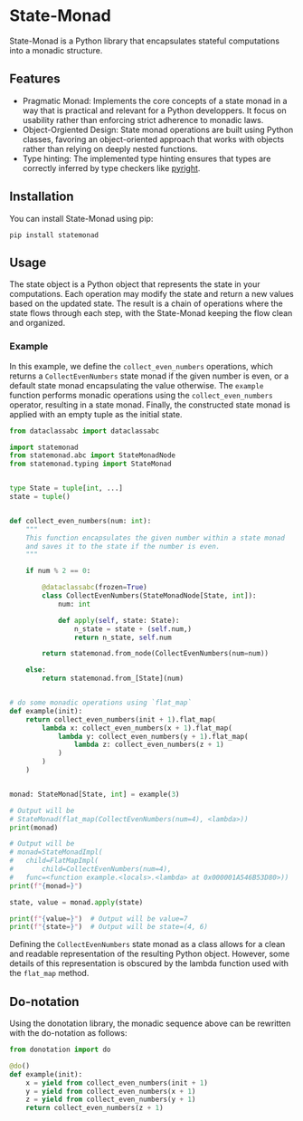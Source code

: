 
# State-Monad

State-Monad is a Python library that encapsulates stateful computations into a monadic structure.

## Features

* Pragmatic Monad: Implements the core concepts of a state monad in a way that is practical and relevant for a Python developpers. It focus on usability rather than enforcing strict adherence to monadic laws.
* Object-Orgiented Design: State monad operations are built using Python classes, favoring an object-oriented approach that works with objects rather than relying on deeply nested functions.
* Type hinting: The implemented type hinting ensures that types are correctly inferred by type checkers like [pyright](https://github.com/microsoft/pyright).

## Installation

You can install State-Monad using pip:

```
pip install statemonad
```

## Usage

The state object is a Python object that represents the state in your computations.
Each operation may modify the state and return a new values based on the updated state.
The result is a chain of operations where the state flows through each step, with the State-Monad keeping the flow clean and organized.

### Example

<!-- The following example illustrates the use of the State-Monad library. -->
In this example, we define the `collect_even_numbers` operations, which returns a `CollectEvenNumbers` state monad if the given number is even, or a default state monad encapsulating the value otherwise.
The `example` function performs monadic operations using the `collect_even_numbers` operator, resulting in a state monad.
Finally, the constructed state monad is applied with an empty tuple as the initial state.


``` python
from dataclassabc import dataclassabc

import statemonad
from statemonad.abc import StateMonadNode
from statemonad.typing import StateMonad


type State = tuple[int, ...]
state = tuple()


def collect_even_numbers(num: int):
    """
    This function encapsulates the given number within a state monad
    and saves it to the state if the number is even.
    """

    if num % 2 == 0:

        @dataclassabc(frozen=True)
        class CollectEvenNumbers(StateMonadNode[State, int]):
            num: int

            def apply(self, state: State):
                n_state = state + (self.num,)
                return n_state, self.num

        return statemonad.from_node(CollectEvenNumbers(num=num))

    else:
        return statemonad.from_[State](num)


# do some monadic operations using `flat_map`
def example(init):
    return collect_even_numbers(init + 1).flat_map(
        lambda x: collect_even_numbers(x + 1).flat_map(
            lambda y: collect_even_numbers(y + 1).flat_map(
                lambda z: collect_even_numbers(z + 1)
            )
        )
    )


monad: StateMonad[State, int] = example(3)

# Output will be
# StateMonad(flat_map(CollectEvenNumbers(num=4), <lambda>))
print(monad)

# Output will be
# monad=StateMonadImpl(
#   child=FlatMapImpl(
#       child=CollectEvenNumbers(num=4),
#   func=<function example.<locals>.<lambda> at 0x000001A546B53D80>))
print(f"{monad=}")

state, value = monad.apply(state)

print(f"{value=}")  # Output will be value=7
print(f"{state=}")  # Output will be state=(4, 6)
```

Defining the `CollectEvenNumbers` state monad as a class allows for a clean and readable representation of the resulting Python object.
However, some details of this representation is obscured by the lambda function used with the `flat_map` method.


## Do-notation

Using the donotation library, the monadic sequence above can be rewritten with the do-notation as follows:

``` python
from donotation import do

@do()
def example(init):
    x = yield from collect_even_numbers(init + 1)
    y = yield from collect_even_numbers(x + 1)
    z = yield from collect_even_numbers(y + 1)
    return collect_even_numbers(z + 1)
```



<!-- The following example illustrates how a state object `state` is created and used to compute an object `result`:


``` python
def compute_something(state):
    state, val1 = operation1(state)
    state, val2 = operation2(val1, state)
    state, result = operation2(val1, val2, state)
    return state, result

# Create state object used in the preceding computations.
state = init_state()

state, result1 = compute_something(state)
```

If we recompute the object, we can either use the same state object `state`,

``` python
# result2 might be different from result1, that is result1 != result3
state, result2 = compute_something(state)
```

or, we can create a new state object `state` resulting in the same object `result` as before:

``` python
# Create the same state object as before
state = init_state()

# result 1 == result 3
state, result3 = compute_something(state)
```
 -->
